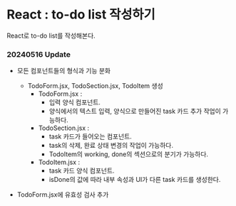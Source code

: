 # React : to-do list 작성하기

React로 to-do list를 작성해본다.

### 20240516 Update

* 모든 컴포넌트들의 형식과 기능 분화
  * TodoForm.jsx, TodoSection.jsx, TodoItem 생성
    * TodoForm.jsx :
      - 입력 양식 컴포넌트.
      - 양식에서의 텍스트 입력, 양식으로 만들어진 task 카드 추가 작업이 가능하다.
    * TodoSection.jsx :
      - task 카드가 들어오는 컴포넌트.
      - task의 삭제, 완료 상태 변경의 작업이 가능하다.
      - TodoItem의 working, done의 섹션으로의 분기가 가능하다.
    * TodoItem.jsx :
      - task 카드 양식 컴포넌트.
      - isDone의 값에 따라 내부 속성과 UI가 다른 task 카드를 생성한다.

* TodoForm.jsx에 유효성 검사 추가
